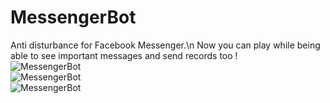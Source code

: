 # MessengerBot
Anti disturbance for Facebook Messenger.\n
Now you can play while being able to see important messages and send records too !
<br/>
![MessengerBot](https://user-images.githubusercontent.com/54943086/98013569-35b93f00-1e03-11eb-8431-903218eefff3.png)
<br/>
![MessengerBot](https://user-images.githubusercontent.com/54943086/97634425-59b10500-1a3e-11eb-90cb-8e8644d2ecb4.png)
<br/>
![MessengerBot](https://user-images.githubusercontent.com/54943086/98012107-6009fd00-1e01-11eb-889a-0cf6fbe3a3f7.png)
